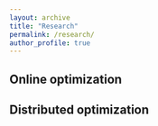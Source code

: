 ```yaml
---
layout: archive
title: "Research"
permalink: /research/
author_profile: true
---
```



## Online optimization


## Distributed optimization